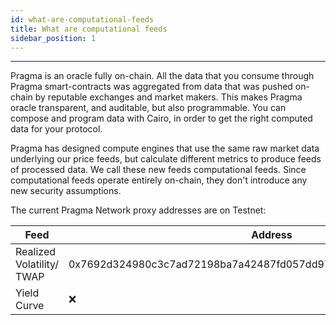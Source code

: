 ```yaml
---
id: what-are-computational-feeds
title: What are computational feeds
sidebar_position: 1
---
```


---

Pragma is an oracle fully on-chain. All the data that you consume through Pragma smart-contracts was aggregated from data that was pushed on-chain by reputable exchanges and market makers. This makes Pragma oracle transparent, and auditable, but also programmable. You can compose and program data with Cairo, in order to get the right computed data for your protocol.

Pragma has designed compute engines that use the same raw market data underlying our price feeds, but calculate different metrics to produce feeds of processed data. We call these new feeds computational feeds. Since computational feeds operate entirely on-chain, they don't introduce any new security assumptions.

The current Pragma Network proxy addresses are on Testnet:

| Feed                | Address                                                             | Explorer                                                                                                                                                                                                                                                              |
| ------------------- | ------------------------------------------------------------------- | --------------------------------------------------------------------------------------------------------------------------------------------------------------------------------------------------------------------------------------------------------------------- |
| Realized Volatility/ TWAP | 0x7692d324980c3c7ad72198ba7a42487fd057dd97b8c89a8d71e48c28e3b8657 | [Starkscan](https://testnet.starkscan.co/contract/0x7692d324980c3c7ad72198ba7a42487fd057dd97b8c89a8d71e48c28e3b8657#read-contract) [Voyager](https://goerli.voyager.online/contract/0x7692d324980c3c7ad72198ba7a42487fd057dd97b8c89a8d71e48c28e3b8657#readContract) |
| Yield Curve         | ❌ | [Starkscan](https://testnet.starkscan.co/contract/x#read-contract) [Voyager](https://goerli.voyager.online/contract/x#readContract) |
